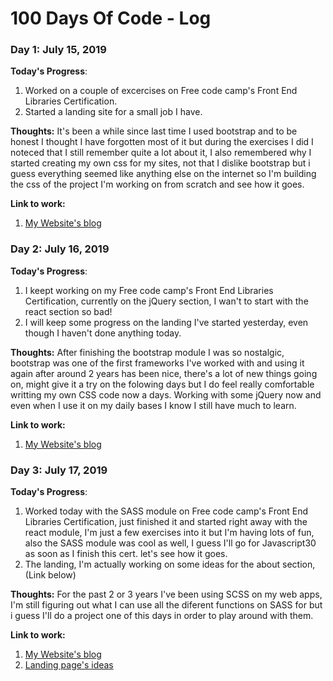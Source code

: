 # 100 Days Of Code - Log

### Day 1: July 15, 2019 

**Today's Progress**: 
1. Worked on a couple of excercises on Free code camp's Front End Libraries Certification.
2. Started a landing site for a small job I have.

**Thoughts:** It's been a while since last time I used bootstrap and to be honest I thought I have forgotten most of it but during the exercises I did I noteced that I still remember quite a lot about it, I also remembered why I started creating my own css for my sites, not that I dislike bootstrap but i guess everything seemed like anything else on the internet so I'm building the css of the project I'm working on from scratch and see how it goes.

**Link to work:** 
1. [My Website's blog](https://www.thecoderaccoons.com/Blog)


### Day 2: July 16, 2019 

**Today's Progress**: 
1. I keept working on my Free code camp's Front End Libraries Certification, currently on the jQuery section, I wan't to start with the react section so bad!
2. I will keep some progress on the landing I've started yesterday, even though I haven't done anything today.

**Thoughts:** After finishing the bootstrap module I was so nostalgic, bootstrap was one of the first frameworks I've worked with and using it again after around 2 years has been nice, there's a lot of new things going on, might give it a try on the folowing days but I do feel really comfortable writting my own CSS code now a days. Working with some jQuery now and even when I use it on my daily bases I know I still have much to learn.

**Link to work:** 
1. [My Website's blog](https://www.thecoderaccoons.com/Blog)



### Day 3: July 17, 2019 

**Today's Progress**: 
1. Worked today with the SASS module on Free code camp's Front End Libraries Certification, just finished it and started right away with the react module, I'm just a few exercises into it but I'm having lots of fun, also the SASS module was cool as well, I guess I'll go for Javascript30 as soon as I finish this cert. let's see how it goes.
2. The landing, I'm actually working on some ideas for the about section, (Link below)

**Thoughts:** For the past 2 or 3 years I've been using SCSS on my web apps, I'm still figuring out what I can use all the diferent functions on SASS for but i guess I'll do a project one of this days in order to play around with them.


**Link to work:** 
1. [My Website's blog](https://www.thecoderaccoons.com/Blog)
2. [Landing page's ideas](https://codepen.io/dashboard/)

